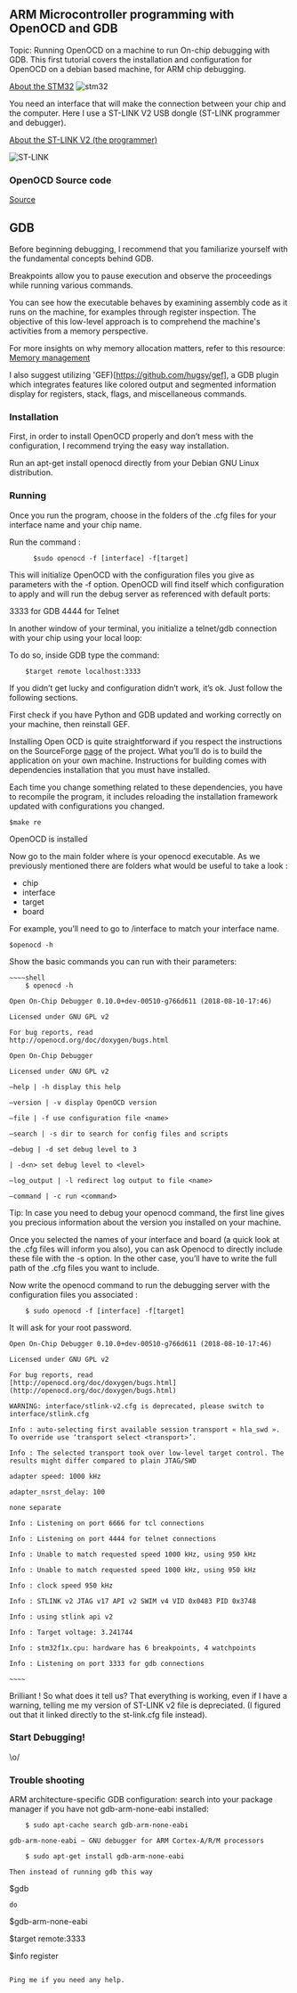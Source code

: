 ## ARM Microcontroller programming with OpenOCD and GDB

Topic: Running OpenOCD on a machine to run On-chip debugging with GDB. This first tutorial covers the installation and configuration for OpenOCD on a debian based machine, for ARM chip debugging.

[About the STM32](https://en.wikipedia.org/wiki/STM32) ![stm32](pictures/STM32F103C8T6-ARM-STM32-1-1.webp)

You need an interface that will make the connection between your chip and the computer. Here I use a ST-LINK V2 USB dongle (ST-LINK programmer and debugger). 

[About the ST-LINK V2 (the programmer)](https://stm32world.com/wiki/DIY_STM32_Programmer_(ST-Link/V2-1))

![ST-LINK](pictures/st-link-v2-programmer-for-stm8-and-stm32-500x500.webp)

### OpenOCD Source code
[Source](https://sourceforge.net/p/openocd/code/ci/master/tree/)

## GDB

Before beginning debugging, I recommend that you familiarize yourself with the fundamental concepts behind GDB. 

Breakpoints allow you to pause execution and observe the proceedings while running various commands.

You can see how the executable behaves by examining assembly code as it runs on the machine, for examples through register inspection. The objective of this low-level approach is to comprehend the machine's activities from a memory perspective.

For more insights on why memory allocation matters, refer to this resource: [Memory management](https://en.wikipedia.org/wiki/Memory_management)

I also suggest utilizing 'GEF)[https://github.com/hugsy/gef], a GDB plugin which integrates features like colored output and segmented information display for registers, stack, flags, and miscellaneous commands. 

### Installation

First, in order to install OpenOCD properly and don’t mess with the configuration, I recommend trying the easy way installation.

Run an apt-get install openocd directly from your Debian GNU Linux distribution.

### Running

Once you run the program, choose in the folders of the .cfg files for your interface name and your chip name.

Run the command :
```
      $sudo openocd -f [interface] -f[target]
```
This will initialize OpenOCD with the configuration files you give as parameters with the -f option. OpenOCD will find itself which configuration to apply and will run the debug server as referenced with default ports:

3333 for GDB
4444 for Telnet

In another window of your terminal, you initialize a telnet/gdb connection with your chip using your local loop:

To do so, inside GDB type the command:
```
    $target remote localhost:3333
```

If you didn’t get lucky and configuration didn’t work, it’s ok. Just follow the following sections.

First check if you have Python and GDB updated and working correctly on your machine, then reinstall GEF.

Installing Open OCD is quite straightforward if you respect the instructions on the SourceForge [page](https://openocd.org/pages/getting-openocd.html) of the project. What you’ll do is to build the application on your own machine. 
Instructions for building comes with dependencies installation that you must have installed.
 
Each time you change something related to these dependencies, you have to recompile the program, it includes reloading the installation framework updated with configurations you changed. 
```
$make re
```
OpenOCD is installed

Now go to the main folder where is your openocd executable.
As we previously mentioned there are folders what would be useful to take a look :

- chip
- interface
- target
- board

For example, you’ll need to go to /interface to match your interface name.
```
$openocd -h
```

Show the basic commands you can run with their parameters:

```
~~~~shell
    $ openocd -h

Open On-Chip Debugger 0.10.0+dev-00510-g766d611 (2018-08-10-17:46)

Licensed under GNU GPL v2

For bug reports, read
http://openocd.org/doc/doxygen/bugs.html

Open On-Chip Debugger

Licensed under GNU GPL v2

–help | -h display this help

–version | -v display OpenOCD version

–file | -f use configuration file <name>

–search | -s dir to search for config files and scripts

–debug | -d set debug level to 3

| -d<n> set debug level to <level>

–log_output | -l redirect log output to file <name>

–command | -c run <command>
```

Tip: In case you need to debug your openocd command, the first line gives you precious information about the version you installed on your machine.

Once you selected the names of your interface and board (a quick look at the .cfg files will inform you also), you can ask Openocd to directly include these file with the -s option. In the other case, you’ll have to write the full path of the .cfg files you want to include.

Now write the openocd command to run the debugging server with the configuration files you associated :
```
    $ sudo openocd -f [interface] -f[target]
```

It will ask for your root password.

```
Open On-Chip Debugger 0.10.0+dev-00510-g766d611 (2018-08-10-17:46)

Licensed under GNU GPL v2

For bug reports, read
[http://openocd.org/doc/doxygen/bugs.html](http://openocd.org/doc/doxygen/bugs.html)

WARNING: interface/stlink-v2.cfg is deprecated, please switch to interface/stlink.cfg

Info : auto-selecting first available session transport « hla_swd ». To override use ‘transport select <transport>’.

Info : The selected transport took over low-level target control. The results might differ compared to plain JTAG/SWD

adapter speed: 1000 kHz

adapter_nsrst_delay: 100

none separate

Info : Listening on port 6666 for tcl connections

Info : Listening on port 4444 for telnet connections

Info : Unable to match requested speed 1000 kHz, using 950 kHz

Info : Unable to match requested speed 1000 kHz, using 950 kHz

Info : clock speed 950 kHz

Info : STLINK v2 JTAG v17 API v2 SWIM v4 VID 0x0483 PID 0x3748

Info : using stlink api v2

Info : Target voltage: 3.241744

Info : stm32f1x.cpu: hardware has 6 breakpoints, 4 watchpoints

Info : Listening on port 3333 for gdb connections

~~~~
```

Brilliant ! So what does it tell us? That everything is working, even if I have a warning, telling me my version of ST-LINK v2 file is depreciated. (I figured out that it linked directly to the st-link.cfg file instead).

### Start Debugging!

\o/


### Trouble shooting

ARM architecture-specific GDB configuration: search into your package manager if you have not gdb-arm-none-eabi installed:
```
    $ sudo apt-cache search gdb-arm-none-eabi

gdb-arm-none-eabi – GNU debugger for ARM Cortex-A/R/M processors

    $ sudo apt-get install gdb-arm-none-eabi

Then instead of running gdb this way

```
$gdb
```
do
```
$gdb-arm-none-eabi

$target remote:3333

$info register
```

Ping me if you need any help.

